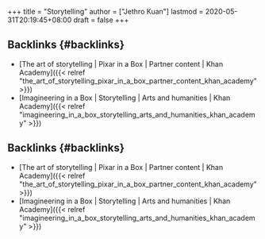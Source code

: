 +++
title = "Storytelling"
author = ["Jethro Kuan"]
lastmod = 2020-05-31T20:19:45+08:00
draft = false
+++

## Backlinks {#backlinks}

- [The art of storytelling | Pixar in a Box | Partner content | Khan Academy]({{< relref "the_art_of_storytelling_pixar_in_a_box_partner_content_khan_academy" >}})
- [Imagineering in a Box | Storytelling | Arts and humanities | Khan Academy]({{< relref "imagineering_in_a_box_storytelling_arts_and_humanities_khan_academy" >}})

## Backlinks {#backlinks}

- [The art of storytelling | Pixar in a Box | Partner content | Khan Academy]({{< relref "the_art_of_storytelling_pixar_in_a_box_partner_content_khan_academy" >}})
- [Imagineering in a Box | Storytelling | Arts and humanities | Khan Academy]({{< relref "imagineering_in_a_box_storytelling_arts_and_humanities_khan_academy" >}})
